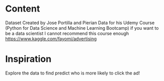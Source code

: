 # Content

Dataset Created by Jose Portilla and Pierian Data for his Udemy Course (Python for Data Science and Machine Learning Bootcamp) if you want to be a data scientist I cannot recommend this course enough
https://www.kaggle.com/fayomi/advertising

# Inspiration

Explore the data to find predict who is more likely to click the ad!
